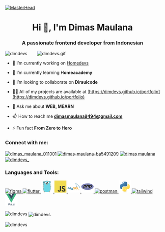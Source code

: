 [![MasterHead](https://img.freepik.com/free-vector/flat-gamer-room-illustration_23-2148955229.jpg?w=900&t=st=1707288768~exp=1707289368~hmac=566906b0b12dd96a0e470b053040a663aa40905e3790f97f4194341909e38e77)](https://dimdevs.github.io/portfolio)
<h1 align="center">Hi 👋, I'm Dimas Maulana</h1>
<h3 align="center">A passionate frontend developer from Indonesian</h3>
<img align="right" width="400" src="https://cdn.dribbble.com/users/1292677/screenshots/6139167/avento.gif" alt="dimdevs.gif" />

<p align="left"> <img src="https://komarev.com/ghpvc/?username=dimdevs&label=Profile%20views&color=0e75b6&style=flat" alt="dimdevs" /> </p>

- 🔭 I’m currently working on [Homedevs](https://homedevs.id/)

- 🌱 I’m currently learning **Homeacademy**

- 👯 I’m looking to collaborate on **Dirauicode**

- 👨‍💻 All of my projects are available at [https://dimdevs.github.io/portfolio](https://dimdevs.github.io/portfolio)

- 💬 Ask me about **WEB, MEARN**

- 📫 How to reach me **dimasmaulana9494@gmail.com**

- ⚡ Fun fact **From Zero to Hero**

<h3 align="left">Connect with me:</h3>
<p align="left">
<a href="https://codepen.io/dimas_maulana_011001" target="blank"><img align="center" src="https://raw.githubusercontent.com/rahuldkjain/github-profile-readme-generator/master/src/images/icons/Social/codepen.svg" alt="dimas_maulana_011001" height="30" width="40" /></a>
<a href="https://linkedin.com/in/dimas-maulana-ba5491209" target="blank"><img align="center" src="https://raw.githubusercontent.com/rahuldkjain/github-profile-readme-generator/master/src/images/icons/Social/linked-in-alt.svg" alt="dimas-maulana-ba5491209" height="30" width="40" /></a>
<a href="https://fb.com/dimas maulana" target="blank"><img align="center" src="https://raw.githubusercontent.com/rahuldkjain/github-profile-readme-generator/master/src/images/icons/Social/facebook.svg" alt="dimas maulana" height="30" width="40" /></a>
<a href="https://instagram.com/dimdevs_" target="blank"><img align="center" src="https://raw.githubusercontent.com/rahuldkjain/github-profile-readme-generator/master/src/images/icons/Social/instagram.svg" alt="dimdevs_" height="30" width="40" /></a>
</p>

<h3 align="left">Languages and Tools:</h3>
<p align="left"> <a href="https://www.figma.com/" target="_blank" rel="noreferrer"> <img src="https://www.vectorlogo.zone/logos/figma/figma-icon.svg" alt="figma" width="40" height="40"/> </a> <a href="https://flutter.dev" target="_blank" rel="noreferrer"> <img src="https://www.vectorlogo.zone/logos/flutterio/flutterio-icon.svg" alt="flutter" width="40" height="40"/> </a> <a href="https://golang.org" target="_blank" rel="noreferrer"> <img src="https://raw.githubusercontent.com/devicons/devicon/master/icons/go/go-original.svg" alt="go" width="40" height="40"/> </a> <a href="https://developer.mozilla.org/en-US/docs/Web/JavaScript" target="_blank" rel="noreferrer"> <img src="https://raw.githubusercontent.com/devicons/devicon/master/icons/javascript/javascript-original.svg" alt="javascript" width="40" height="40"/> </a> <a href="https://www.mysql.com/" target="_blank" rel="noreferrer"> <img src="https://raw.githubusercontent.com/devicons/devicon/master/icons/mysql/mysql-original-wordmark.svg" alt="mysql" width="40" height="40"/> </a> <a href="https://www.php.net" target="_blank" rel="noreferrer"> <img src="https://raw.githubusercontent.com/devicons/devicon/master/icons/php/php-original.svg" alt="php" width="40" height="40"/> </a> <a href="https://postman.com" target="_blank" rel="noreferrer"> <img src="https://www.vectorlogo.zone/logos/getpostman/getpostman-icon.svg" alt="postman" width="40" height="40"/> </a> <a href="https://www.python.org" target="_blank" rel="noreferrer"> <img src="https://raw.githubusercontent.com/devicons/devicon/master/icons/python/python-original.svg" alt="python" width="40" height="40"/> </a> <a href="https://tailwindcss.com/" target="_blank" rel="noreferrer"> <img src="https://www.vectorlogo.zone/logos/tailwindcss/tailwindcss-icon.svg" alt="tailwind" width="40" height="40"/> </a> <a href="https://vuejs.org/" target="_blank" rel="noreferrer"> <img src="https://raw.githubusercontent.com/devicons/devicon/master/icons/vuejs/vuejs-original-wordmark.svg" alt="vuejs" width="40" height="40"/> </a> </p>

<p><img align="left" src="https://github-readme-stats.vercel.app/api/top-langs?username=dimdevs&show_icons=true&locale=en&layout=compact" alt="dimdevs" /></p>

<p>&nbsp;<img align="center" src="https://github-readme-stats.vercel.app/api?username=dimdevs&show_icons=true&locale=en" alt="dimdevs" /></p>

<p><img align="center" src="https://github-readme-streak-stats.herokuapp.com/?user=dimdevs&" alt="dimdevs" /></p>
